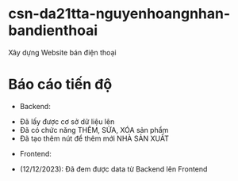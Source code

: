 # csn-da21tta-nguyenhoangnhan-bandienthoai
Xây dựng Website bán điện thoại
# Báo cáo tiến độ
+ Backend:
- Đã lấy được cơ sở dữ liệu lên
- Đã có chức năng THÊM, SỬA, XÓA sản phẩm
- Đã tạo thêm nút để thêm mới NHÀ SẢN XUẤT
+ Frontend:
- (12/12/2023): Đã đem được data từ Backend lên Frontend
